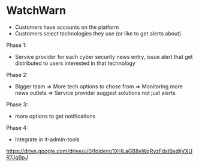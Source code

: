 # WatchWarn

- Customers have accounts on the platform
- Customers select technologies they use (or like to get alerts about)

Phase 1:
- Service provider for each cyber security news entry, issue alert that get distributed to users interested in that technology

Phase 2:
- Bigger team 
=> More tech options to chose from
=> Monitoring more news outlets
=> Service provider suggest solutions not just alerts

Phase 3:
- more options to get notifications

Phase 4:
- Integrate in it-admin-tools


https://drive.google.com/drive/u/0/folders/1XHLaGB8eWqRvzFdxI6edijVXUR7JqBpJ
